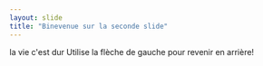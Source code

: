 ```yaml
---
layout: slide
title: "Binevenue sur la seconde slide"
---
```

la vie c'est dur
Utilise la flèche de gauche pour revenir en arrière!
